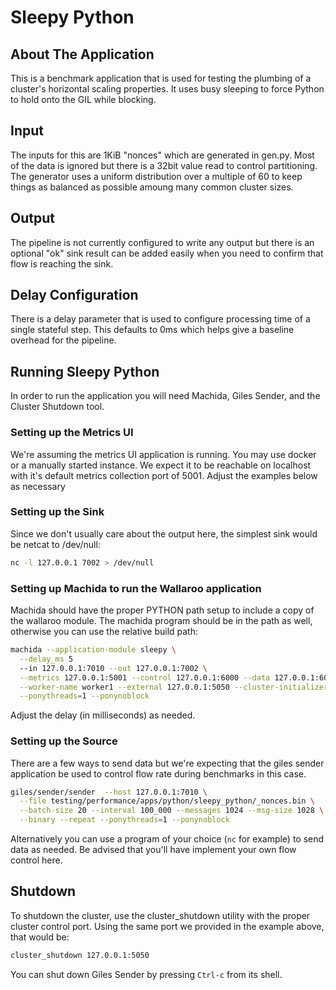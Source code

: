 # Sleepy Python

## About The Application

This is a benchmark application that is used for testing the plumbing of a cluster's horizontal scaling properties. It uses busy sleeping to force Python to hold onto the GIL while blocking.

## Input

The inputs for this are 1KiB "nonces" which are generated in gen.py. Most of the data is ignored but there is a 32bit value read to control partitioning. The generator uses a uniform distribution over a multiple of 60 to keep things as balanced as possible amoung many common cluster sizes.

## Output

The pipeline is not currently configured to write any output but there is an optional "ok" sink result can be added easily when you need to confirm that flow is reaching the sink.

## Delay Configuration

There is a delay parameter that is used to configure processing time of a single stateful step. This defaults to 0ms which helps give a baseline overhead for the pipeline.

## Running Sleepy Python

In order to run the application you will need Machida, Giles Sender, and the Cluster Shutdown tool.

### Setting up the Metrics UI

We're assuming the metrics UI application is running. You may use docker or a manually started instance. We expect it to be reachable on localhost with it's default metrics collection port of 5001. Adjust the examples below as necessary

### Setting up the Sink

Since we don't usually care about the output here, the simplest sink would be netcat to /dev/null:

```bash
nc -l 127.0.0.1 7002 > /dev/null
```

### Setting up Machida to run the Wallaroo application

Machida should have the proper PYTHON path setup to include a copy of the wallaroo module. The machida program should be in the path as well, otherwise you can use the relative build path:

```bash
machida --application-module sleepy \
  --delay_ms 5
  --in 127.0.0.1:7010 --out 127.0.0.1:7002 \
  --metrics 127.0.0.1:5001 --control 127.0.0.1:6000 --data 127.0.0.1:6001 \
  --worker-name worker1 --external 127.0.0.1:5050 --cluster-initializer \
  --ponythreads=1 --ponynoblock
```

Adjust the delay (in milliseconds) as needed.

### Setting up the Source

There are a few ways to send data but we're expecting that the giles sender application be used to control flow rate during benchmarks in this case.

```bash
giles/sender/sender  --host 127.0.0.1:7010 \
  --file testing/performance/apps/python/sleepy_python/_nonces.bin \
  --batch-size 20 --interval 100_000 --messages 1024 --msg-size 1028 \
  --binary --repeat --ponythreads=1 --ponynoblock
```

Alternatively you can use a program of your choice (`nc` for example) to send data as needed. Be advised that you'll have implement your own flow control here.

## Shutdown

To shutdown the cluster, use the cluster_shutdown utility with the proper cluster control port. Using the same port we provided in the example above, that would be:

```bash
cluster_shutdown 127.0.0.1:5050
```

You can shut down Giles Sender by pressing `Ctrl-c` from its shell.
